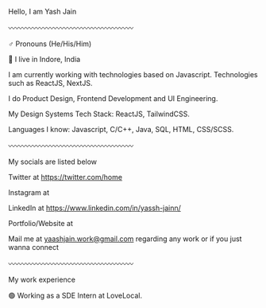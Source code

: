 Hello, I am Yash Jain

〰️〰️〰️〰️〰️〰️〰️〰️〰️〰️〰️〰️〰️〰️〰️〰️〰️〰️

♂️ Pronouns (He/His/Him)

📍 I live in Indore, India

I am currently working with technologies based on Javascript. Technologies such as ReactJS, NextJS.

I do Product Design, Frontend Development and UI Engineering.

My Design Systems Tech Stack: ReactJS, TailwindCSS.

Languages I know: Javascript, C/C++, Java, SQL, HTML, CSS/SCSS.

〰️〰️〰️〰️〰️〰️〰️〰️〰️〰️〰️〰️〰️〰️〰️〰️〰️〰️

My socials are listed below

Twitter at https://twitter.com/home

Instagram at 

LinkedIn at https://www.linkedin.com/in/yassh-jainn/

Portfolio/Website at 

Mail me at yaashjain.work@gmail.com regarding any work or if you just wanna connect

〰️〰️〰️〰️〰️〰️〰️〰️〰️〰️〰️〰️〰️〰️〰️〰️〰️〰️

My work experience

🟢 Working as a SDE Intern at LoveLocal.
